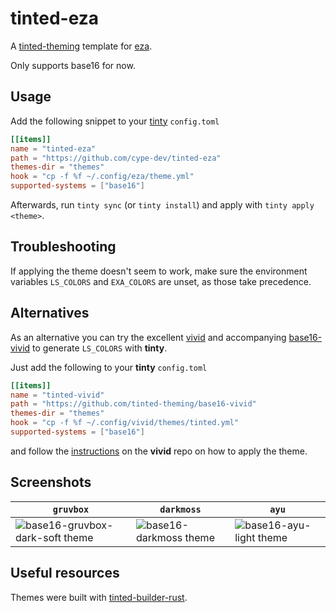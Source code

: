 # tinted-eza

A [tinted-theming](https://github.com/tinted-theming) template for [eza](https://github.com/eza-community/eza).

Only supports base16 for now.

## Usage
Add the following snippet to your [tinty](https://github.com/tinted-theming/tinty) `config.toml`
```toml
[[items]]
name = "tinted-eza"
path = "https://github.com/cype-dev/tinted-eza"
themes-dir = "themes"
hook = "cp -f %f ~/.config/eza/theme.yml"
supported-systems = ["base16"]
```

Afterwards, run `tinty sync` (or `tinty install`) and apply with `tinty apply <theme>`.

## Troubleshooting
If applying the theme doesn't seem to work, make sure the environment variables `LS_COLORS` and `EXA_COLORS` are unset, as those take precedence.

## Alternatives
As an alternative you can try the excellent [vivid](https://github.com/sharkdp/vivid) and accompanying [base16-vivid](https://github.com/tinted-theming/base16-vivid) to generate `LS_COLORS` with **tinty**.

Just add the following to your **tinty** `config.toml`
```toml
[[items]]
name = "tinted-vivid"
path = "https://github.com/tinted-theming/base16-vivid"
themes-dir = "themes"
hook = "cp -f %f ~/.config/vivid/themes/tinted.yml"
supported-systems = ["base16"]
```

and follow the [instructions](https://github.com/sharkdp/vivid?tab=readme-ov-file#usage) on the **vivid** repo on how to apply the theme.

## Screenshots
| `gruvbox` | `darkmoss` | `ayu` |
| --- | --- | --- |
| ![base16-gruvbox-dark-soft theme](https://i.imgur.com/4Us6MXZ.png) | ![base16-darkmoss theme](https://i.imgur.com/FOd032s.png) | ![base16-ayu-light theme](https://i.imgur.com/r5FjSJw.png) |

## Useful resources
Themes were built with [tinted-builder-rust](https://github.com/tinted-theming/tinted-builder-rust).
